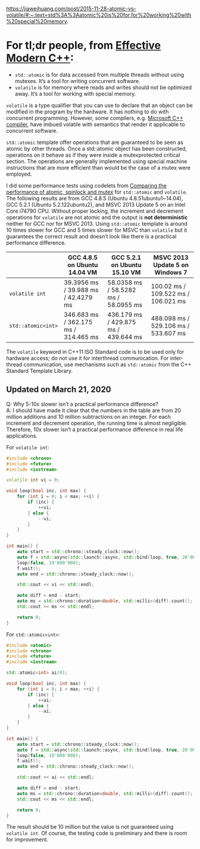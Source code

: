 https://jiaweihuang.com/post/2015-11-28-atomic-vs-volatile/#:~:text=std%3A%3Aatomic%20is%20for,for%20working%20with%20special%20memory.

# For tl;dr people, from [Effective Modern C++](http://shop.oreilly.com/product/0636920033707.do):

- `std::atomic` is for data accessed from multiple threads without using mutexes. It’s a tool for writing concurrent
  software.
- `volatile` is for memory where reads and writes should not be optimized away. It’s a tool for working with special
  memory.

`volatile` is a type qualifier that you can use to declare that an object can be modified in the program by the
hardware. It has nothing to do with concurrent programming. However, some compilers, e.g.
[Microsoft C++ compiler](https://msdn.microsoft.com/en-us/library/12a04hfd%28v=vs.140%29.aspx), have imbued volatile
with semantics that render it applicable to concurrent software.

`std::atomic` template offer operations that are guaranteed to be seen as atomic by other threads. Once a std::atomic
object has been constructed, operations on it behave as if they were inside a mutex­protected critical section. The
operations are generally implemented using special machine instructions that are more efficient than would be the case
of a mutex were employed.

I did some performance tests using codelets from
[Comparing the performance of atomic, spinlock and mutex](http://demin.ws/blog/english/2012/05/05/atomic-spinlock-mutex/)
for `std::atomic` and `volatile`. The following results are from GCC 4.8.5 (Ubuntu 4.8.5­1ubuntu1~14.04), GCC 5.2.1
(Ubuntu 5.2.1­22ubuntu2), and MSVC 2013 Update 5 on an Intel Core i7­4790 CPU. Without proper locking, the increment and
decrement operations for `volatile` are not atomic and the output is **not deterministic** neither for GCC nor for
MSVC 2013. Using `std::atomic` template is around 10 times slower for GCC and 5 times slower for MSVC than `volatile`
but it guarantees the correct result and doesn’t look like there is a practical performance difference.

|                    | GCC 4.8.5 on Ubuntu 14.04 VM         | GCC 5.2.1 on Ubuntu 15.10 VM         | MSVC 2013 Update 5 on Windows 7      |
| ------------------ | ------------------------------------ | ------------------------------------ | ------------------------------------ |
| `volatile int`     | 39.3956 ms / 39.988 ms / 42.4279 ms  | 58.0358 ms / 58.5282 ms / 58.0955 ms | 100.02 ms / 109.522 ms / 106.021 ms  |
| `std::atomic<int>` | 346.683 ms / 362.175 ms / 314.465 ms | 436.179 ms / 429.875 ms / 439.644 ms | 488.098 ms / 529.106 ms / 533.607 ms |

The `volatile` keyword in C++11 ISO Standard code is to be used only for hardware access; do not use it for inter­thread
communication. For inter­thread communication, use mechanisms such as `std::atomic` from the C++ Standard Template
Library.

## Updated on March 21, 2020

Q: Why 5-10x slower isn’t a practical performance difference?  
A: I should have made it clear that the numbers in the table are from 20 million additions and 10 million subtractions
on an integer. For each increment and decrement operation, the running time is almost negligible. Therefore, 10x slower
isn’t a practical performance difference in real life applications.

For `volatile int`:

```c++
#include <chrono>
#include <future>
#include <iostream>

volatile int vi = 0;

void loop(bool inc, int max) {
    for (int i = 0; i < max; ++i) {
        if (inc) {
            ++vi;
        } else {
            --vi;
        }
    }
}

int main() {
    auto start = std::chrono::steady_clock::now();
    auto f = std::async(std::launch::async, std::bind(loop, true, 20'000'000));
    loop(false, 10'000'000);
    f.wait();
    auto end = std::chrono::steady_clock::now();

    std::cout << vi << std::endl;

    auto diff = end - start;
    auto ms = std::chrono::duration<double, std::milli>(diff).count();
    std::cout << ms << std::endl;

    return 0;
}
```

For `std::atomic<int>`:

```c++
#include <atomic>
#include <chrono>
#include <future>
#include <iostream>

std::atomic<int> ai(0);

void loop(bool inc, int max) {
    for (int i = 0; i < max; ++i) {
        if (inc) {
            ++ai;
        } else {
            --ai;
        }
    }
}

int main() {
    auto start = std::chrono::steady_clock::now();
    auto f = std::async(std::launch::async, std::bind(loop, true, 20'000'000));
    loop(false, 10'000'000);
    f.wait();
    auto end = std::chrono::steady_clock::now();

    std::cout << ai << std::endl;

    auto diff = end - start;
    auto ms = std::chrono::duration<double, std::milli>(diff).count();
    std::cout << ms << std::endl;

    return 0;
}
```

The result should be 10 million but the value is not guaranteed using `volatile int`. Of course, the testing code is
preliminary and there is room for improvement.
